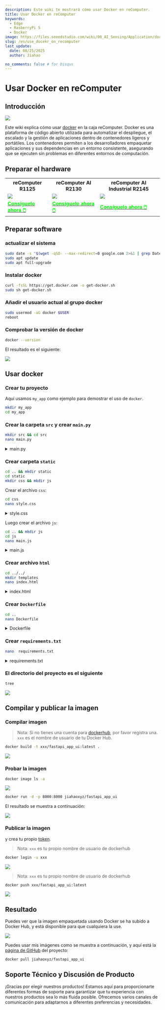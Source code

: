 ```yaml
---
description: Este wiki te mostrará cómo usar Docker en reComputer.
title: Usar Docker en reComputer
keywords:
  - Edge
  - RasberryPi 5
  - Docker
image: https://files.seeedstudio.com/wiki/00_AI_Sensing/Application/docker/recomputer_use_docker.webp
slug: /es/use_docekr_on_recomputer
last_update:
  date: 08/25/2025
  author: Jiahao

no_comments: false # for Disqus
---
```


# Usar Docker en reComputer

## Introducción

<div style={{textAlign:'center'}}><img src="https://files.seeedstudio.com/wiki/00_AI_Sensing/Application/docker/docker.png" style={{width:300, height:'auto'}}/></div>

Este wiki explica cómo usar [docker](https://www.docker.com) en la caja reComputer. Docker es una plataforma de código abierto utilizada para automatizar el despliegue, el escalado y la gestión de aplicaciones dentro de contenedores ligeros y portátiles. Los contenedores permiten a los desarrolladores empaquetar aplicaciones y sus dependencias en un entorno consistente, asegurando que se ejecuten sin problemas en diferentes entornos de computación.

## Preparar el hardware

<div class="table-center">
 <table align="center">
 <tr>
  <th>reComputer R1125</th>
  <th>reComputer AI R2130</th>
  <th>reComputer AI Industrial R2145</th>
 </tr>
    <tr>
      <td><div style={{textAlign:'center'}}><img src="https://media-cdn.seeedstudio.com/media/catalog/product/cache/bb49d3ec4ee05b6f018e93f896b8a25d/1/-/1-113991334.jpg" style={{width:600, height:'auto'}}/></div></td>
   <td><div style={{textAlign:'center'}}><img src="https://media-cdn.seeedstudio.com/media/catalog/product/cache/bb49d3ec4ee05b6f018e93f896b8a25d/1/_/1_24_1.jpg" style={{width:600, height:'auto'}}/></div></td>
   <td><div style={{textAlign:'center'}}><img src="https://media-cdn.seeedstudio.com/media/catalog/product/cache/bb49d3ec4ee05b6f018e93f896b8a25d/i/m/image-r2145.jpeg" style={{width:600, height:'auto'}}/></div></td>
    </tr>
  <tr>
   <td><div class="get_one_now_container" style={{textAlign: 'center'}}>
    <a class="get_one_now_item" href="https://www.seeedstudio.com/reComputer-R1125-10-p-6256.html" target="_blank">
    <strong><span><font color={'FFFFFF'} size={"4"}> Consíguelo ahora 🖱️</font></span></strong>
    </a>
   </div></td>
   <td><div class="get_one_now_container" style={{textAlign: 'center'}}>
    <a class="get_one_now_item" href="https://www.seeedstudio.com/reComputer-AI-R2130-12-p-6368.html" target="_blank">
    <strong><span><font color={'FFFFFF'} size={"4"}> Consíguelo ahora 🖱️</font></span></strong>
    </a>
   </div></td>
   <td><div class="get_one_now_container" style={{textAlign: 'center'}}>
    <a class="get_one_now_item" href="https://www.seeedstudio.com/reComputer-AI-Industrial-R2145-12-p-6486.html" target="_blank">
    <strong><span><font color={'FFFFFF'} size={"4"}> Consíguelo ahora 🖱️</font></span></strong>
    </a>
   </div></td>
  </tr>
 </table>
</div>

## Preparar software

### actualizar el sistema

```bash
sudo date -s "$(wget -qSO- --max-redirect=0 google.com 2>&1 | grep Date: | cut -d' ' -f5-8)Z"
sudo apt update
sudo apt full-upgrade
````

### Instalar docker

```bash
curl -fsSL https://get.docker.com -o get-docker.sh
sudo sh get-docker.sh
```

### Añadir el usuario actual al grupo docker

```bash
sudo usermod -aG docker $USER
reboot
```

### Comprobar la versión de docker

```bash
docker --version
```

El resultado es el siguiente:

<div style={{textAlign:'center'}}><img src="https://files.seeedstudio.com/wiki/00_AI_Sensing/Application/docker/docker_version.png" style={{width:600, height:'auto'}}/></div>

## Usar docker

### Crear tu proyecto

Aquí usamos `my_app` como ejemplo para demostrar el uso de `docker`.

```bash
mkdir my_app
cd my_app
```

### Crear la carpeta `src` y crear `main.py`

```bash
mkdir src && cd src
nano main.py
```

<details>
  <summary>main.py</summary>

```python
from fastapi import FastAPI, Request
from fastapi.responses import HTMLResponse
from fastapi.staticfiles import StaticFiles
from fastapi.templating import Jinja2Templates
import os

app = FastAPI()

# Create directories if they don't exist
os.makedirs("static", exist_ok=True)
os.makedirs("templates", exist_ok=True)

# Mount static files directory
app.mount("/static", StaticFiles(directory="static"), name="static")

# Set up Jinja2 templates
templates = Jinja2Templates(directory="templates")

@app.get("/", response_class=HTMLResponse)
async def read_root(request: Request):
    return templates.TemplateResponse("index.html", {"request": request})

@app.get("/items/{item_id}")
async def read_item(item_id: int, q: str = None):
    return {"item_id": item_id, "q": q}

```

</details>

### Crear carpeta `static`

```bash
cd .. && mkdir static
cd static
mkdir css && mkdir js
```

Crear el archivo `css`:

```bash
cd css 
nano style.css
```

<details>
  <summary>style.css</summary>

```css
body {
    font-family: 'Roboto', sans-serif;
    margin: 0;
    padding: 0;
    background: linear-gradient(135deg, #667eea 0%, #764ba2 100%);
    min-height: 100vh;
    color: #333;
}

.container {
    max-width: 800px;
    margin: 0 auto;
    padding: 20px;
}

header {
    text-align: center;
    padding: 40px 0;
    color: white;
}

header h1 {
    font-size: 2.5rem;
    margin-bottom: 10px;
}

header p {
    font-size: 1.2rem;
    font-weight: 300;
}

main {
    display: flex;
    flex-direction: column;
    gap: 20px;
}

.card {
    background: white;
    border-radius: 10px;
    box-shadow: 0 4px 20px rgba(0, 0, 0, 0.1);
    padding: 25px;
    transition: transform 0.3s ease, box-shadow 0.3s ease;
}

.card:hover {
    transform: translateY(-5px);
    box-shadow: 0 6px 25px rgba(0, 0, 0, 0.15);
}

.card h2 {
    margin-top: 0;
    color: #667eea;
    display: flex;
    align-items: center;
    gap: 10px;
}

.card ul {
    padding-left: 20px;
}

.card li {
    margin-bottom: 10px;
    display: flex;
    align-items: center;
    gap: 10px;
}

.endpoint {
    display: flex;
    justify-content: space-between;
    align-items: center;
    background: #f8f9fa;
    padding: 15px;
    border-radius: 5px;
    margin-top: 10px;
}

.endpoint code {
    background: #e9ecef;
    padding: 5px 10px;
    border-radius: 3px;
    font-family: 'Courier New', monospace;
}

.button {
    background: #667eea;
    color: white;
    padding: 10px 20px;
    border-radius: 5px;
    text-decoration: none;
    font-weight: bold;
    transition: background 0.3s ease;
}

.button:hover {
    background: #5a6fd8;
}

footer {
    text-align: center;
    padding: 30px 0;
    color: white;
    font-weight: 300;
}

footer p {
    margin: 0;
}

footer i {
    color: #ff6b6b;
}
```

</details>

Luego crear el archivo `js`:

```bash
cd .. && mkdir js
cd js
nano main.js
```

<details>
  <summary>main.js</summary>

```js
// Simple JavaScript to add interactivity to the UI
document.addEventListener('DOMContentLoaded', function() {
    // Add a click event listener to the "Try it" button
    const tryButton = document.querySelector('.button');
    if (tryButton) {
        tryButton.addEventListener('click', function(e) {
            // Add a simple animation effect
            this.style.transform = 'scale(0.95)';
            setTimeout(() => {
                this.style.transform = '';
            }, 100);
        });
    }
    
    // Add a hover effect to the cards
    const cards = document.querySelectorAll('.card');
    cards.forEach(card => {
        card.addEventListener('mouseenter', function() {
            this.style.transform = 'translateY(-5px)';
        });
        
        card.addEventListener('mouseleave', function() {
            this.style.transform = '';
        });
    });
});
```

</details>

### Crear archivo `html`

```bash
cd ../../
mkdir templates
nano index.html
```

<details>
  <summary>index.html</summary>

```html
<!DOCTYPE html>
<html lang="en">
<head>
    <meta charset="UTF-8">
    <meta name="viewport" content="width=device-width, initial-scale=1.0">
    <title>FastAPI App</title>
    <style>
        body {
            font-family: 'Segoe UI', Tahoma, Geneva, Verdana, sans-serif;
            max-width: 800px;
            margin: 0 auto;
            padding: 20px;
            background: linear-gradient(135deg, #667eea 0%, #764ba2 100%);
            min-height: 100vh;
            color: #333;
        }
        .container {
            background: white;
            border-radius: 10px;
            padding: 30px;
            box-shadow: 0 4px 20px rgba(0, 0, 0, 0.1);
            text-align: center;
        }
        h1 {
            color: #667eea;
        }
        .card {
            background: #f8f9fa;
            border-radius: 8px;
            padding: 20px;
            margin: 20px 0;
            box-shadow: 0 2px 10px rgba(0, 0, 0, 0.05);
            transition: transform 0.3s ease;
        }
        .endpoint {
            display: flex;
            justify-content: space-between;
            align-items: center;
            background: #e9ecef;
            padding: 15px;
            border-radius: 5px;
            margin-top: 10px;
        }
        code {
            background: #dee2e6;
            padding: 5px 10px;
            border-radius: 3px;
            font-family: 'Courier New', monospace;
        }
        .button {
            background: #667eea;
            color: white;
            padding: 10px 20px;
            border-radius: 5px;
            text-decoration: none;
            font-weight: bold;
            transition: all 0.2s ease;
        }
        .button:hover {
            background: #5a6fd8;
            transform: scale(1.05);
        }
    </style>
</head>
<body>
    <div class="container">
        <h1>FastAPI Application</h1>
        <p>A modern, high-performance web application</p>
        
        <div class="card">
            <h2>About This App</h2>
            <p>This is a simple yet elegant web application built with FastAPI. It demonstrates how to create a beautiful UI with minimal code.</p>
        </div>
        
        <div class="card">
            <h2>Features</h2>
            <ul>
                <li>Fast and lightweight</li>
                <li>Responsive design</li>
                <li>Modern UI components</li>
                <li>RESTful API endpoints</li>
            </ul>
        </div>
        
        <div class="card">
            <h2>Try the API</h2>
            <p>You can access the API endpoints directly:</p>
            <div class="endpoint">
                <code>GET /items/{item_id}</code>
                <a href="/items/42" class="button">Try it</a>
            </div>
        </div>
    </div>
    
    <script src="/static/js/main.js"></script>
</body>
</html>
```

</details>

### Crear `Dockerfile`

```bash
cd ..
nano Dockerfile
```

<details>
  <summary>Dockerfile</summary>

```Dockerfile
# Use the official Python image as the base image
FROM python:3.9-slim

# Set the working directory in the container
WORKDIR /app

# Copy the requirements file into the container
COPY requirements.txt .

# Install the required packages
RUN pip install --no-cache-dir -r requirements.txt

# Create directories for templates and static files
RUN mkdir -p templates static

# Copy the source code into the container
COPY src/ ./src

# Copy the templates and static files into the container
COPY templates/ ./templates
COPY static/ ./static

# Expose the port that the application will run on
EXPOSE 8000

# Define the command to run the application
CMD ["uvicorn", "src.main:app", "--host", "0.0.0.0", "--port", "8000"]
```

</details>

### Crear `requirements.txt`

```bash
nano  requirements.txt
```

<details>
  <summary>requirements.txt</summary>

```bash
fastapi
uvicorn[standard]
jinja2
```

</details>

### El directorio del proyecto es el siguiente

```bash
tree
```

<div style={{textAlign:'center'}}><img src="https://files.seeedstudio.com/wiki/00_AI_Sensing/Application/docker/docker_tree.png" style={{width:600, height:'auto'}}/></div>

## Compilar y publicar la imagen

### Compilar imagen

> Nota: Si no tienes una cuenta para [dockerhub](https://hub.docker.com/), por favor registra una. `xxx` es el nombre de usuario de tu Docker Hub.

```bash
docker build -t xxx/fastapi_app_ui:latest .
```

<div style={{textAlign:'center'}}><img src="https://files.seeedstudio.com/wiki/00_AI_Sensing/Application/docker/docker_image.png" style={{width:1000, height:'auto'}}/></div>

### Probar la imagen

```bash
docker image ls -a
```

<div style={{textAlign:'center'}}><img src="https://files.seeedstudio.com/wiki/00_AI_Sensing/Application/docker/docker_0.png" style={{width:1000, height:'auto'}}/></div>

```bash
docker run -d -p 8000:8000 jiahaoxyz/fastapi_app_ui
```

El resultado se muestra a continuación:

<div style={{textAlign:'center'}}><img src="https://files.seeedstudio.com/wiki/00_AI_Sensing/Application/docker/docker_2.png" style={{width:1000, height:'auto'}}/></div>

### Publicar la imagen

y crea tu propio [token](https://app.docker.com/settings).

> Nota: `xxx` es tu propio nombre de usuario de dockerhub

```sh
docker login -u xxx
```

<div style={{textAlign:'center'}}><img src="https://files.seeedstudio.com/wiki/00_AI_Sensing/Application/docker/dockerhub.png" style={{width:1000, height:'auto'}}/></div>

> Nota: `xxx` es tu propio nombre de usuario de dockerhub

```sh
docker push xxx/fastapi_app_ui:latest
```

<div style={{textAlign:'center'}}><img src="https://files.seeedstudio.com/wiki/00_AI_Sensing/Application/docker/docker_3.png" style={{width:1000, height:'auto'}}/></div>

## Resultado

Puedes ver que la imagen empaquetada usando Docker se ha subido a Docker Hub, y está disponible para que cualquiera la use.

<div style={{textAlign:'center'}}><img src="https://files.seeedstudio.com/wiki/00_AI_Sensing/Application/docker/docker_result.png" style={{width:1000, height:'auto'}}/></div>

Puedes usar mis imágenes como se muestra a continuación, y aquí está la [página de GitHub](https://github.com/LJ-Hao/Use_Docker_on_reComputer_Raspberrypi) del proyecto:

```sh
docker pull jiahaoxyz/fastapi_app_ui
```

## Soporte Técnico y Discusión de Producto

¡Gracias por elegir nuestros productos! Estamos aquí para proporcionarte diferentes formas de soporte para garantizar que tu experiencia con nuestros productos sea lo más fluida posible. Ofrecemos varios canales de comunicación para adaptarnos a diferentes preferencias y necesidades.

<div class="button_tech_support_container">
<a href="https://forum.seeedstudio.com/" class="button_forum"></a>
<a href="https://www.seeedstudio.com/contacts" class="button_email"></a>
</div>

<div class="button_tech_support_container">
<a href="https://discord.gg/eWkprNDMU7" class="button_discord"></a>
<a href="https://github.com/Seeed-Studio/wiki-documents/discussions/69" class="button_discussion"></a>
</div>
